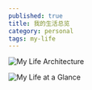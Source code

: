 ```yaml
---
published: true
title: 我的生活总览
category: personal
tags: my-life
---
```


![My Life Architecture](https://goooooouwa.fun:8143/static/images/my-life-architecture.png)

![My Life at a Glance](https://goooooouwa.fun:8143/static/images/my-life-at-a-glance.png)
